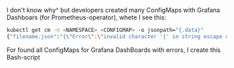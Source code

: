 I don't know why^ but developers created many ConfigMaps with Grafana Dashboars (for Prometheus-operator), whete I see this:

```bash
kubectl get cm -n <NAMESPACE> <CONFIGMAP> -o jsonpath="{.data}"
{"filename.json":"{\"Error\":\"invalid character '{' in string escape code\"}"}%  
```

For found all ConfigMaps for Grafana DashBoards with errors, I create this Bash-script